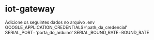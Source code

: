 # iot-gateway

Adicione os seguintes dados no arquivo .env
GOOGLE_APPLICATION_CREDENTIALS='path_da_credencial'
SERIAL_PORT='porta_do_arduino'
SERIAL_BOUND_RATE=BOUND_RATE